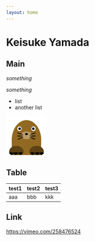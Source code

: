 ```yaml
---
layout: home
---
```


# Keisuke Yamada
## Main

_something_

*something*

- list
- another list

![Test Image](images/mogu2.png)

## Table

test1 | test2 | test3 |
--- | --- | --- |
aaa | bbb | kkk |

## Link

https://vimeo.com/258476524
